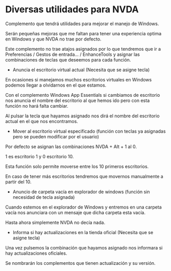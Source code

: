 # Diversas utilidades para NVDA

Complemento que tendrá utilidades para mejorar el manejo de Windows.

Serán pequeñas mejoras que me faltan para tener una experiencia optima en Windows y que NVDA no trae por defecto.

Este complemento no trae atajos asignados por lo que tendremos que ir a Preferencias / Gestos de entrada... / EnhanceTools y asignar las combinaciones de teclas que deseemos para cada función.

*  Anuncia el escritorio virtual actual (Necesita que se asigne tecla)

En ocasiones si manejamos muchos escritorios virtuales en Windows podemos llegar a olvidarnos en el que estamos.

Con el complemento Windows App Essentials si cambiamos de escritorio nos anuncia el nombre del escritorio al que hemos ido pero con esta función no hará falta cambiar.

Al pulsar la tecla que hayamos asignado nos dirá el nombre del escritorio actual en el que nos encontramos.

* Mover al escritorio virtual especificado (función con teclas ya asignadas pero se pueden modificar por el usuario)

Por defecto se asignan las combinaciones NVDA + Alt + 1 al 0.

1 es escritorio 1 y 0 escritorio 10.

Esta función solo permite moverse entre los 10 primeros escritorios.

En caso de tener más escritorios tendremos que movernos manualmente a partir del 10.

* Anuncio de carpeta vacía en explorador de windows (función sin necesidad de tecla asignada)

Cuando estemos en el explorador de Windows y entremos en una carpeta vacía nos anunciara con un mensaje que dicha carpeta esta vacía.

Hasta ahora simplemente NVDA no decía nada.

* Informa si hay actualizaciones en la tienda oficial (Necesita que se asigne tecla)

Una vez pulsemos la combinación que hayamos asignado nos informara si hay actualizaciones oficiales.

Se nombrarán los complementos que tienen actualización y su versión.

